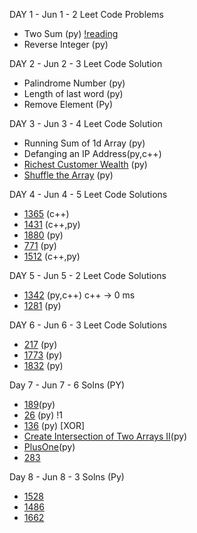 
DAY 1 - Jun 1 - 2 Leet Code Problems
- Two Sum (py) [!reading](https://leetcode.com/problems/two-sum/discuss/737092/Sum-MegaPost-Python3-Solution-with-a-detailed-explanation)
- Reverse Integer (py)

DAY 2 - Jun 2 - 3 Leet Code Solution
- Palindrome Number (py)
- Length of last word (py)
- Remove Element (Py)

DAY 3 - Jun 3 - 4 Leet Code Solution
- Running Sum of 1d Array (py)
- Defanging an IP Address(py,c++)
- [Richest Customer Wealth](https://leetcode.com/problems/richest-customer-wealth/) (py)
- [Shuffle the Array](https://leetcode.com/problems/shuffle-the-array/) (py)

DAY 4 - Jun 4 - 5 Leet Code Solutions
- [1365](https://leetcode.com/problems/how-many-numbers-are-smaller-than-the-current-number/) (c++)
- [1431](https://leetcode.com/problems/kids-with-the-greatest-number-of-candies/submissions/) (c++,py)
- [1880](https://leetcode.com/problems/check-if-word-equals-summation-of-two-words/) (py)
- [771](https://leetcode.com/problems/jewels-and-stones/) (py)
- [1512](https://leetcode.com/problems/number-of-good-pairs/) (c++,py)

DAY 5 - Jun 5 - 2 Leet Code Solutions
- [1342](https://leetcode.com/problems/number-of-steps-to-reduce-a-number-to-zero/) (py,c++) c++ -> 0 ms
- [1281](https://leetcode.com/problems/subtract-the-product-and-sum-of-digits-of-an-integer/) (py) 

DAY 6 - Jun 6 - 3 Leet Code Solutions
- [217](https://leetcode.com/problems/contains-duplicate/) (py)
- [1773](https://leetcode.com/problems/count-items-matching-a-rule/) (py)
- [1832](https://leetcode.com/problems/check-if-the-sentence-is-pangram/) (py)

Day 7 - Jun 7 - 6 Solns (PY)
- [189](https://leetcode.com/problems/rotate-array/)(py)
- [26](https://leetcode.com/problems/remove-duplicates-from-sorted-array) (py) !1
- [136](https://leetcode.com/problems/single-number/) (py) [XOR]
- [Create Intersection of Two Arrays II](https://leetcode.com/explore/featured/card/top-interview-questions-easy/92/array/674/)(py)
- [PlusOne](https://leetcode.com/explore/featured/card/top-interview-questions-easy/92/array/559/)(py)
- [283](https://leetcode.com/problems/move-zeroes/)


Day 8 - Jun 8 - 3 Solns (Py)
- [1528](https://leetcode.com/problems/shuffle-string/)
- [1486](https://leetcode.com/problems/xor-operation-in-an-array/)
- [1662](https://leetcode.com/problems/check-if-two-string-arrays-are-equivalent/)
